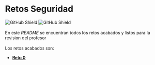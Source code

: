 # Retos Seguridad

![GitHub Shield](https://img.shields.io/badge/Hecho%20con-%E2%99%A5-red)
![GitHub Shield](https://img.shields.io/static/v1?label=Y%20con%20VSC&message=LiveShare&color=blueviolet)
\
\
En este *README* se encuentran todos los retos acabados y listos para la revision del profesor\
\
Los retos acabados son:
- [**Reto 0**](https://github.com/Work0S/RetosSeguridad/tree/master/Reto_0)
